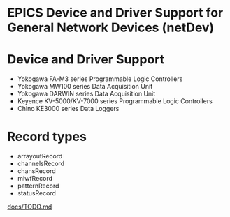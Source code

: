 EPICS Device and Driver Support for General Network Devices (netDev)
====

# Device and Driver Support
- Yokogawa FA-M3 series Programmable Logic Controllers
- Yokogawa MW100 series Data Acquisition Unit
- Yokogawa DARWIN series Data Acquisition Unit
- Keyence KV-5000/KV-7000 series Programmable Logic Controllers
- Chino KE3000 series Data Loggers

# Record types
- arrayoutRecord
- channelsRecord
- chansRecord
- miwfRecord
- patternRecord
- statusRecord

[docs/TODO.md](docs/TODO.md)
